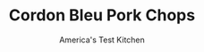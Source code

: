 ---
layout: ../../layouts/MarkdownPostLayout.astro
title: Cordon Bleu Pork Chops
author: America's Test Kitchen
pubDate: 2023-03-15
description: "Its hard to beat a classic combo like pork chops and applesauce. But could we jazz up plain, prepared applesauce with interesting ingredients?"
image_url: https://res.cloudinary.com/hksqkdlah/image/upload/ar_1:1,c_fill,dpr_2.0,f_auto,fl_lossy.progressive.strip_profile,g_faces:auto,q_auto:low,w_344/4176_sfs-breadedporkchop-cceps-318272
tags: ["Main Courses","Pork","Cook's Country TV"]
calories: 3265
protein: 59
carbohydrates: 30
fats: 
fiber: 2
ingredients: ["16 slices (thin), provolone cheese","4 , center-cut boneless pork chops, 3/4 inch to 1 inch thick (each 6 to 7 ounces), patted dry with paper towels","4 slices, deli ham (each slice large enough to cover a pork chop)","1 , (5-ounce) box Melba toast, broken into rough pieces","1/4 teaspoon, table salt","1/2 teaspoon, garlic powder","1/2 teaspoon, onion powder","1/2 teaspoon, paprika","1/2 teaspoon, dried thyme","1/8 teaspoon, sugar","6 tablespoons, mayonnaise"]
serves: 4
time: ""
instructions: ["Place 4 slices of provolone on top of each pork chop (pile of cheese should be no more than 1/4 inch thick) and tear cheese to leave 1/8-inch border on all sides. Top each chop with 1 slice ham, and press down on ham to adhere to pork chop.","Adjust oven rack to middle position and heat oven to 425 degrees. Place Melba toast pieces, salt, garlic powder, onion powder, paprika, thyme, and sugar in heavy-duty zipper-lock freezer bag. Seal bag and pound with heavy blunt object (such as a rolling pin) until Melba toasts are crushed but still have some crumbs the size of small pebbles. Add 2 tablespoons mayonnaise to bag and work mayonnaise evenly into crumb mixture by gently squeezing outside of bag. Transfer Melba crumb mixture to large plate.","Using your fingers, coat 1 chop with 1 tablespoon mayonnaise. Transfer to plate with Melba crumbs, sprinkle top of pork chop with some Melba mixture, and press down firmly on chop to adhere crumbs. Flip chop and repeat, making sure that thick layer of crumbs coats both sides and edges. Transfer breaded pork chop to baking rack set over rimmed baking sheet. Repeat with remaining chops.","Bake pork chops until juices run clear and instant-read thermometer inserted into center of chop registers 145 to 150 degrees, 17 to 23 minutes. Remove chops from oven and let rest on rack for 5 to 10 minutes. Serve immediately."]
nutrition: ["852 mg Potassium","760 mg Phosphorus","479 mg Calcium","3 mg Iron","84 mg Magnesium","1228 mg Sodium","5 mg Zinc","49 g Fat","11 mg Niacin (B3)","12 g Monounsaturated","12 g Polyunsaturated","1 mg Thiamin (B1)","1 mg Vitamin C","1 µg Vitamin D","171 mg Cholesterol","15 g Saturated","2 g Fiber","34 µg Folic acid","17 µg Folate (food)","3 µg Vitamin K","162 g Water","30 g Carbs","76 µg Folate equivalent (total)","59 g Protein","1 µg Vitamin B12","1 mg Vitamin B6","142 µg Vitamin A","816 kcal Energy","3265 calories"]
notes: "For a substantial crust, dont break up the Melba toasts too much, and coat the chops well with mayonnaise. Although an instant-read thermometer takes the guesswork out of determining when the meat is done, you can use the nick-and-peek method: Use a paring knife to make a slit in the top of the pork chop and take a look at the meats interior. The Melba crumbs can be made weeks in advance and stored in the freezer. In this recipe, ham and cheese top the pork chops before they are breaded."
---